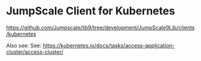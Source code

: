 # JumpScale Client for Kubernetes

https://github.com/Jumpscale/lib9/tree/development/JumpScale9Lib/clients/kubernetes

Also see: See: https://kubernetes.io/docs/tasks/access-application-cluster/access-cluster/